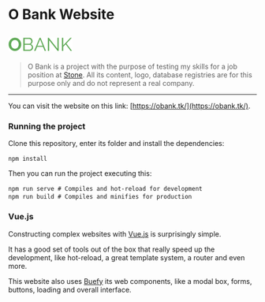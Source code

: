# O Bank Website

![alt-text](https://raw.githubusercontent.com/o-marchi/o-bank/master/src/assets/logo-green.png)
---


> O Bank is a project with the purpose of testing my skills for a job position at [Stone](https://www.stone.com.br/).
> All its content, logo, database registries are for this purpose only and do not represent a real company.
---

You can visit the website on this link:
[https://obank.tk/](https://obank.tk/).

### Running the project

Clone this repository, enter its folder and install the dependencies:
```
npm install
```

Then you can run the project executing this:

```
npm run serve # Compiles and hot-reload for development
npm run build # Compiles and minifies for production
```

### Vue.js

Constructing complex websites with [Vue.js](https://vuejs.org/) is surprisingly simple. 

It has a good set of tools out of the box that really speed up the development, like hot-reload, a great template system, a router and even more.

This website also uses [Buefy](https://buefy.github.io/)  its web components, like a modal box, forms, buttons, loading and overall interface. 



